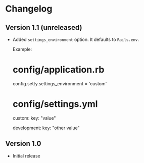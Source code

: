 # Changelog

## Version 1.1 (unreleased)

* Added `settings_environment` option. It defaults to `Rails.env`.

  Example:

    # config/application.rb
    config.setty.settings_environment = 'custom'

    # config/settings.yml
    custom:
      key: "value"

    development:
      key: "other value"

## Version 1.0

* Initial release
